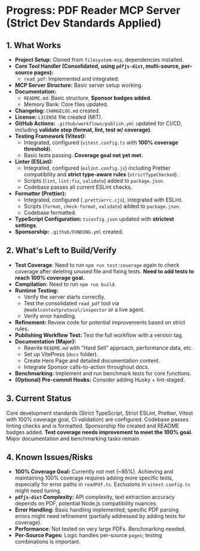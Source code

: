 <!-- Version: 1.7 | Last Updated: 2025-04-06 | Updated By: Roo -->

# Progress: PDF Reader MCP Server (Strict Dev Standards Applied)

## 1. What Works

- **Project Setup:** Cloned from `filesystem-mcp`, dependencies installed.
- **Core Tool Handler (Consolidated, using `pdfjs-dist`, multi-source,
  per-source pages):**
  - `read_pdf`: Implemented and integrated.
- **MCP Server Structure:** Basic server setup working.
- **Documentation:**
    - `README.md`: Basic structure, **Sponsor badges added**.
    - Memory Bank: Core files updated.
- **Changelog:** `CHANGELOG.md` created.
- **License:** `LICENSE` file created (MIT).
- **GitHub Actions:** `.github/workflows/publish.yml` updated for CI/CD, including **validate step (format, lint, test w/ coverage)**.
- **Testing Framework (Vitest):**
    - Integrated, configured (`vitest.config.ts` with **100% coverage threshold**).
    - Basic tests passing. **Coverage goal not yet met.**
- **Linter (ESLint):**
  - Integrated, configured (`eslint.config.js`) including Prettier compatibility and **strict type-aware rules** (`strictTypeChecked`).
  - Scripts (`lint`, `lint:fix`, `validate`) added to `package.json`.
  - Codebase passes all current ESLint checks.
- **Formatter (Prettier):**
  - Integrated, configured (`.prettierrc.cjs`), integrated with ESLint.
  - Scripts (`format`, `check-format`, `validate`) added to `package.json`.
  - Codebase formatted.
- **TypeScript Configuration:** `tsconfig.json` updated with **strictest settings**.
- **Sponsorship:** `.github/FUNDING.yml` created.

## 2. What's Left to Build/Verify

- **Test Coverage**: Need to run `npm run test:coverage` again to check coverage after deleting unused file and fixing tests. **Need to add tests to reach 100% coverage goal.**
- **Compilation:** Need to run `npm run build`.
- **Runtime Testing:**
  - Verify the server starts correctly.
  - Test the consolidated `read_pdf` tool via `@modelcontextprotocol/inspector` or a live agent.
  - Verify error handling.
- **Refinement:** Review code for potential improvements based on strict rules.
- **Publishing Workflow Test:** Test the full workflow with a version tag.
- **Documentation (Major):**
    - Rewrite `README.md` with "Hard Sell" approach, performance data, etc.
    - Set up VitePress (`docs` folder).
    - Create Hero Page and detailed documentation content.
    - Integrate Sponsor calls-to-action throughout docs.
- **Benchmarking:** Implement and run benchmark tests for core functions.
- **(Optional) Pre-commit Hooks:** Consider adding Husky + lint-staged.

## 3. Current Status

Core development standards (Strict TypeScript, Strict ESLint, Prettier, Vitest with 100% coverage goal, CI validation) are configured. Codebase passes linting checks and is formatted. Sponsorship file created and README badges added. **Test coverage needs improvement to meet the 100% goal.** Major documentation and benchmarking tasks remain.

## 4. Known Issues/Risks

- **100% Coverage Goal:** Currently not met (~85%). Achieving and maintaining 100% coverage requires adding more specific tests, especially for error paths in `readPdf.ts`. Exclusions in `vitest.config.ts` might need tuning.
- **`pdfjs-dist` Complexity:** API complexity, text extraction accuracy depends on PDF, potential Node.js compatibility nuances.
- **Error Handling:** Basic handling implemented; specific PDF parsing errors might need refinement (partially addressed by adding tests for coverage).
- **Performance:** Not tested on very large PDFs. Benchmarking needed.
- **Per-Source Pages:** Logic handles per-source `pages`; testing combinations is important.
